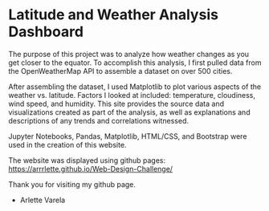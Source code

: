 # Latitude and Weather Analysis Dashboard
 
The purpose of this project was to analyze how weather changes as you get closer to the equator. To accomplish this analysis, I first pulled data from the OpenWeatherMap API to assemble a dataset on over 500 cities.

After assembling the dataset, I used Matplotlib to plot various aspects of the weather vs. latitude. Factors I looked at included: temperature, cloudiness, wind speed, and humidity. This site provides the source data and visualizations created as part of the analysis, as well as explanations and descriptions of any trends and
correlations witnessed.

Jupyter Notebooks, Pandas, Matplotlib, HTML/CSS, and Bootstrap were used in the creation of this website.

The website was displayed using github pages: https://arrrlette.github.io/Web-Design-Challenge/

Thank you for visiting my github page.

- Arlette Varela





